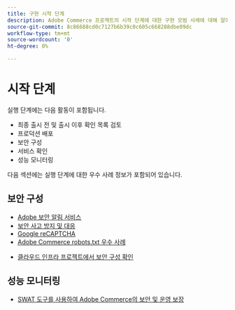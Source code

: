 ```yaml
---
title: 구현 시작 단계
description: Adobe Commerce 프로젝트의 시작 단계에 대한 구현 모범 사례에 대해 알아봅니다.
source-git-commit: 8c86688cd0c7127b6b39c0c605c668288dbe09dc
workflow-type: tm+mt
source-wordcount: '0'
ht-degree: 0%

---
```



# 시작 단계

실행 단계에는 다음 활동이 포함됩니다.

- 최종 출시 전 및 출시 이후 확인 목록 검토
- 프로덕션 배포
- 보안 구성
- 서비스 확인
- 성능 모니터링

다음 섹션에는 실행 단계에 대한 우수 사례 정보가 포함되어 있습니다.

## 보안 구성

- [Adobe 보안 알림 &#x200B; 서비스](security-notification-service.md)
- [보안 사고 방지 및 대응](prevent-respond-security-incident.md)
- [Google reCAPTCHA](https://docs.magento.com/user-guide/stores/security-google-recaptcha.html)
- [Adobe Commerce robots.txt 우수 &#x200B; 사례](robots-txt.md)
<!-- - [Install the latest security patches](https://helpx.adobe.com/security/products/magento/apsb22-12.html) - CTAG deck -->
- [클라우드 인프라 프로젝트에서 보안 구성 확인](https://devdocs.magento.com/cloud/live/site-launch-checklist.html#security-configuration)

## 성능 모니터링

- [SWAT 도구를 사용하여 Adobe Commerce의 보안 및 운영 보장](../../../tools/site-wide-analysis-tool/intro.md#integrations-with-other-adobe-commerce-support-tools)
